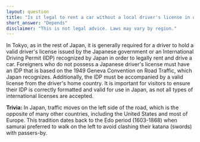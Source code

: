 ```yaml
---
layout: question
title: "Is it legal to rent a car without a local driver's license in downtown Tokyo?"
short_answer: "Depends"
disclaimer: "This is not legal advice. Laws may vary by region."
---
```


In Tokyo, as in the rest of Japan, it is generally required for a driver to hold a valid driver's license issued by the Japanese government or an International Driving Permit (IDP) recognized by Japan in order to legally rent and drive a car. Foreigners who do not possess a Japanese driver's license must have an IDP that is based on the 1949 Geneva Convention on Road Traffic, which Japan recognizes. Additionally, the IDP must be accompanied by a valid license from the driver's home country. It is important for visitors to ensure their IDP is correctly formatted and valid for use in Japan, as not all types of international licenses are accepted.

**Trivia:** In Japan, traffic moves on the left side of the road, which is the opposite of many other countries, including the United States and most of Europe. This tradition dates back to the Edo period (1603-1868) when samurai preferred to walk on the left to avoid clashing their katana (swords) with passers-by.

